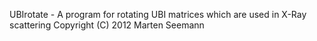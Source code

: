 UBIrotate - A program for rotating UBI matrices which are used in X-Ray scattering
Copyright (C) 2012 Marten Seemann